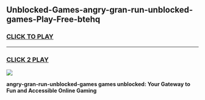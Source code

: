 
## Unblocked-Games-angry-gran-run-unblocked-games-Play-Free-btehq
<h3>
<a href="https://premium76.site?title=angry-gran-run-unblocked-games&ref=23A">CLICK TO PLAY</a></h3>
<hr>

<h3>
<a href="https://premium76.site?title=angry-gran-run-unblocked-games&ref=23A">CLICK 2 PLAY</a>
  
</h3>

<a href="https://premium76.site?title=angry-gran-run-unblocked-games&ref=23A"><img src="https://clearcache.store/games.png"></a>


**angry-gran-run-unblocked-games games unblocked: Your Gateway to Fun and Accessible Online Gaming**
